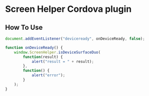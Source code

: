 # Screen Helper Cordova plugin

## How To Use

```javascript
document.addEventListener("deviceready", onDeviceReady, false);

function onDeviceReady() {
    window.ScreenHelper.isDeviceSurfaceDuo(
        function(result) {
            alert("result = " + result);
        },
        function() {
            alert("error");
        }
    );
}
```
